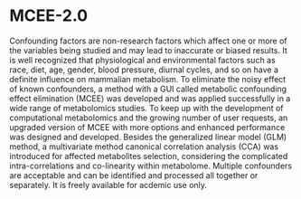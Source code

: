 # MCEE-2.0
Confounding factors are non-research factors which affect one or more of the variables being studied and may lead to inaccurate or biased results. It is well recognized that physiological and environmental factors such as race, diet, age, gender, blood pressure, diurnal cycles, and so on have a definite influence on mammalian metabolism. To eliminate the noisy effect of known confounders, a method with a GUI called metabolic confounding effect elimination (MCEE) was developed and was applied successfully in a wide range of metabolomics studies. To keep up with the development of computational metabolomics and the growing number of user requests, an upgraded version of MCEE with more options and enhanced performance was designed and developed. Besides the generalized linear model (GLM) method, a multivariate method canonical correlation analysis (CCA) was introduced for affected metabolites selection, considering the complicated intra-correlations and co-linearity within metabolome. Multiple confounders are acceptable and can be identified and processed all together or separately. 
It is freely available for acdemic use only.
